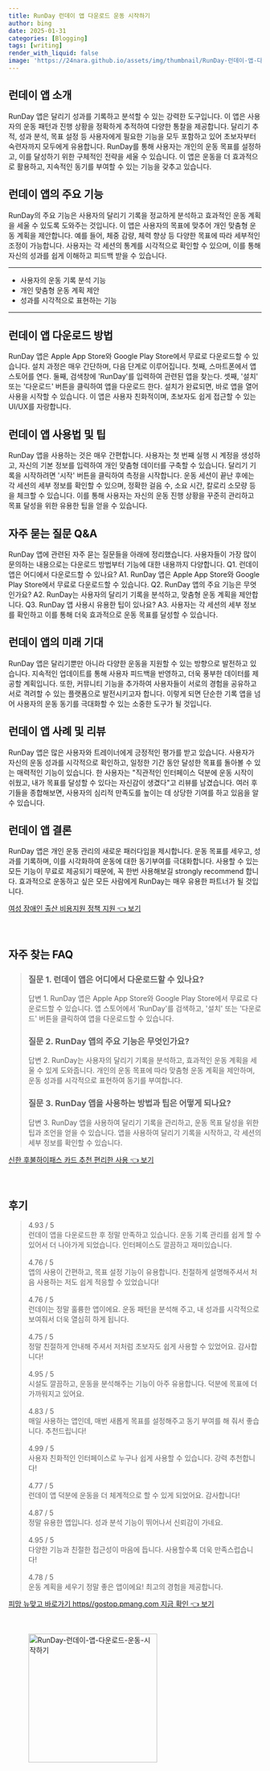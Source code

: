 ```yaml
---
title: RunDay 런데이 앱 다운로드 운동 시작하기
author: bing
date: 2025-01-31
categories: [Blogging]
tags: [writing]
render_with_liquid: false
image: 'https://24nara.github.io/assets/img/thumbnail/RunDay-런데이-앱-다운로드-운동-시작하기.webp'
---
```



<h2 id='런데이_앱소개'>런데이 앱 소개</h2>

<p>RunDay 앱은 달리기 성과를 기록하고 분석할 수 있는 강력한 도구입니다. 이 앱은 사용자의 운동 패턴과 진행 상황을 정확하게 추적하여 다양한 통찰을 제공합니다. 달리기 추적, 성과 분석, 목표 설정 등 사용자에게 필요한 기능을 모두 포함하고 있어 초보자부터 숙련자까지 모두에게 유용합니다. RunDay를 통해 사용자는 개인의 운동 목표를 설정하고, 이를 달성하기 위한 구체적인 전략을 세울 수 있습니다. 이 앱은 운동을 더 효과적으로 활용하고, 지속적인 동기를 부여할 수 있는 기능을 갖추고 있습니다.</p>

<h2 id='런데이_앱_기능'>런데이 앱의 주요 기능</h2>

<p>RunDay의 주요 기능은 사용자의 달리기 기록을 정교하게 분석하고 효과적인 운동 계획을 세울 수 있도록 도와주는 것입니다. 이 앱은 사용자의 목표에 맞추어 개인 맞춤형 운동 계획을 제안합니다. 예를 들어, 체중 감량, 체력 향상 등 다양한 목표에 따라 세부적인 조정이 가능합니다. 사용자는 각 세션의 통계를 시각적으로 확인할 수 있으며, 이를 통해 자신의 성과를 쉽게 이해하고 피드백 받을 수 있습니다.</p>

<hr />

<ul>
    <li>사용자의 운동 기록 분석 기능</li>
    <li>개인 맞춤형 운동 계획 제안</li>
    <li>성과를 시각적으로 표현하는 기능</li>
</ul>

<hr />

<h2 id='런데이_앱_다운로드_방법'>런데이 앱 다운로드 방법</h2>

<p>RunDay 앱은 Apple App Store와 Google Play Store에서 무료로 다운로드할 수 있습니다. 설치 과정은 매우 간단하며, 다음 단계로 이루어집니다. 첫째, 스마트폰에서 앱 스토어를 연다. 둘째, 검색창에 'RunDay'를 입력하여 관련된 앱을 찾는다. 셋째, '설치' 또는 '다운로드' 버튼을 클릭하여 앱을 다운로드 한다. 설치가 완료되면, 바로 앱을 열어 사용을 시작할 수 있습니다. 이 앱은 사용자 친화적이며, 초보자도 쉽게 접근할 수 있는 UI/UX를 자랑합니다.</p>

<h2 id='런데이_앱_사용법'>런데이 앱 사용법 및 팁</h2>

<p>RunDay 앱을 사용하는 것은 매우 간편합니다. 사용자는 첫 번째 실행 시 계정을 생성하고, 자신의 기본 정보를 입력하여 개인 맞춤형 데이터를 구축할 수 있습니다. 달리기 기록을 시작하려면 '시작' 버튼을 클릭하여 측정을 시작합니다. 운동 세션이 끝난 후에는 각 세션의 세부 정보를 확인할 수 있으며, 정확한 걸음 수, 소요 시간, 칼로리 소모량 등을 체크할 수 있습니다. 이를 통해 사용자는 자신의 운동 진행 상황을 꾸준히 관리하고 목표 달성을 위한 유용한 팁을 얻을 수 있습니다.</p>

<h2 id='자주_묻는_질문'>자주 묻는 질문 Q&A</h2>

<p>RunDay 앱에 관련된 자주 묻는 질문들을 아래에 정리했습니다. 사용자들이 가장 많이 문의하는 내용으로는 다운로드 방법부터 기능에 대한 내용까지 다양합니다. Q1. 런데이 앱은 어디에서 다운로드할 수 있나요? A1. RunDay 앱은 Apple App Store와 Google Play Store에서 무료로 다운로드할 수 있습니다. Q2. RunDay 앱의 주요 기능은 무엇인가요? A2. RunDay는 사용자의 달리기 기록을 분석하고, 맞춤형 운동 계획을 제안합니다. Q3. RunDay 앱 사용시 유용한 팁이 있나요? A3. 사용자는 각 세션의 세부 정보를 확인하고 이를 통해 더욱 효과적으로 운동 목표를 달성할 수 있습니다.</p>

<h2 id='런데이_앱_미래_기대'>런데이 앱의 미래 기대</h2>

<p>RunDay 앱은 달리기뿐만 아니라 다양한 운동을 지원할 수 있는 방향으로 발전하고 있습니다. 지속적인 업데이트를 통해 사용자 피드백을 반영하고, 더욱 풍부한 데이터를 제공할 계획입니다. 또한, 커뮤니티 기능을 추가하여 사용자들이 서로의 경험을 공유하고 서로 격려할 수 있는 플랫폼으로 발전시키고자 합니다. 이렇게 되면 단순한 기록 앱을 넘어 사용자의 운동 동기를 극대화할 수 있는 소중한 도구가 될 것입니다.</p>

<h2 id='런데이_앱_사례'>런데이 앱 사례 및 리뷰</h2>

<p>RunDay 앱은 많은 사용자와 트레이너에게 긍정적인 평가를 받고 있습니다. 사용자가 자신의 운동 성과를 시각적으로 확인하고, 일정한 기간 동안 달성한 목표를 돌아볼 수 있는 매력적인 기능이 있습니다. 한 사용자는 "직관적인 인터페이스 덕분에 운동 시작이 쉬웠고, 내가 목표를 달성할 수 있다는 자신감이 생겼다"고 리뷰를 남겼습니다. 여러 후기들을 종합해보면, 사용자의 심리적 만족도를 높이는 데 상당한 기여를 하고 있음을 알 수 있습니다.</p>

<h2 id='런데이_앱_결론'>런데이 앱 결론</h2>

<p>RunDay 앱은 개인 운동 관리의 새로운 패러다임을 제시합니다. 운동 목표를 세우고, 성과를 기록하며, 이를 시각화하여 운동에 대한 동기부여를 극대화합니다. 사용할 수 있는 모든 기능이 무료로 제공되기 때문에, 꼭 한번 사용해보길 strongly recommend 합니다. 효과적으로 운동하고 싶은 모든 사람에게 RunDay는 매우 유용한 파트너가 될 것입니다.</p>


<p><a class="click-button" title="여성 장애인 출산 비용지원 정책 지원" href="https://24nara.github.io/posts/%EC%97%AC%EC%84%B1-%EC%9E%A5%EC%95%A0%EC%9D%B8-%EC%B6%9C%EC%82%B0-%EB%B9%84%EC%9A%A9%EC%A7%80%EC%9B%90-%EC%A0%95%EC%B1%85-%EC%A7%80%EC%9B%90/" rel="dofollow">여성 장애인 출산 비용지원 정책 지원 👈 보기</a></p><br>
<h2 id='자주_찾는_FAQ'>자주 찾는 FAQ</h2>
<div itemscope="" itemtype="https://schema.org/FAQPage"> 
<blockquote> 
<div itemscope="" itemprop="mainEntity" itemtype="https://schema.org/Question"> 
<h3 itemprop="name">질문 1. 런데이 앱은 어디에서 다운로드할 수 있나요?</h3> 
<div itemscope="" itemprop="acceptedAnswer" itemtype="https://schema.org/Answer"> 
<span itemprop="text"> 
<p>답변 1. RunDay 앱은 Apple App Store와 Google Play Store에서 무료로 다운로드할 수 있습니다. 앱 스토어에서 'RunDay'를 검색하고, '설치' 또는 '다운로드' 버튼을 클릭하여 앱을 다운로드할 수 있습니다.</p> 
</span> 
</div> 
</div> 
<div itemscope="" itemprop="mainEntity" itemtype="https://schema.org/Question"> 
<h3 itemprop="name">질문 2. RunDay 앱의 주요 기능은 무엇인가요?</h3> 
<div itemscope="" itemprop="acceptedAnswer" itemtype="https://schema.org/Answer"> 
<span itemprop="text"> 
<p>답변 2. RunDay는 사용자의 달리기 기록을 분석하고, 효과적인 운동 계획을 세울 수 있게 도와줍니다. 개인의 운동 목표에 따라 맞춤형 운동 계획을 제안하며, 운동 성과를 시각적으로 표현하여 동기를 부여합니다.</p> 
</span> 
</div> 
</div> 
<div itemscope="" itemprop="mainEntity" itemtype="https://schema.org/Question"> 
<h3 itemprop="name">질문 3. RunDay 앱을 사용하는 방법과 팁은 어떻게 되나요?</h3> 
<div itemscope="" itemprop="acceptedAnswer" itemtype="https://schema.org/Answer"> 
<span itemprop="text"> 
<p>답변 3. RunDay 앱을 사용하여 달리기 기록을 관리하고, 운동 목표 달성을 위한 팁과 조언을 얻을 수 있습니다. 앱을 사용하여 달리기 기록을 시작하고, 각 세션의 세부 정보를 확인할 수 있습니다.</p> 
</span> 
</div> 
</div> 
</blockquote> 
</div>
<p><a class="click-button" title="신한 후불하이패스 카드 추천 편리한 사용" href="https://24nara.github.io/posts/%EC%8B%A0%ED%95%9C-%ED%9B%84%EB%B6%88%ED%95%98%EC%9D%B4%ED%8C%A8%EC%8A%A4-%EC%B9%B4%EB%93%9C-%EC%B6%94%EC%B2%9C-%ED%8E%B8%EB%A6%AC%ED%95%9C-%EC%82%AC%EC%9A%A9/" rel="dofollow">신한 후불하이패스 카드 추천 편리한 사용 👈 보기</a></p><br>
<h2 id='후기'>후기</h2>
<div itemscope itemtype="https://schema.org/Product">
  <blockquote>
  <div itemprop="review" itemscope itemtype="https://schema.org/Review">
      <div itemprop="reviewRating" itemscope itemtype="https://schema.org/Rating"> <span itemprop="ratingValue">4.93</span> / <span itemprop="bestRating">5</span> </div>
      <span itemprop="reviewBody">런데이 앱을 다운로드한 후 정말 만족하고 있습니다. 운동 기록 관리를 쉽게 할 수 있어서 더 나아가게 되었습니다. 인터페이스도 깔끔하고 재미있습니다.</span>
  </div>
  <br>
  <div itemprop="review" itemscope itemtype="https://schema.org/Review">
      <div itemprop="reviewRating" itemscope itemtype="https://schema.org/Rating"> <span itemprop="ratingValue">4.76</span> / <span itemprop="bestRating">5</span> </div>
      <span itemprop="reviewBody">앱의 사용이 간편하고, 목표 설정 기능이 유용합니다. 친절하게 설명해주셔서 처음 사용하는 저도 쉽게 적응할 수 있었습니다!</span>
  </div>
  <br>
  <div itemprop="review" itemscope itemtype="https://schema.org/Review">
      <div itemprop="reviewRating" itemscope itemtype="https://schema.org/Rating"> <span itemprop="ratingValue">4.76</span> / <span itemprop="bestRating">5</span> </div>
      <span itemprop="reviewBody">런데이는 정말 훌륭한 앱이에요. 운동 패턴을 분석해 주고, 내 성과를 시각적으로 보여줘서 더욱 열심히 하게 됩니다.</span>
  </div>
  <br>
  <div itemprop="review" itemscope itemtype="https://schema.org/Review">
      <div itemprop="reviewRating" itemscope itemtype="https://schema.org/Rating"> <span itemprop="ratingValue">4.75</span> / <span itemprop="bestRating">5</span> </div>
      <span itemprop="reviewBody">정말 친절하게 안내해 주셔서 저처럼 초보자도 쉽게 사용할 수 있었어요. 감사합니다!</span>
  </div>
  <br>
  <div itemprop="review" itemscope itemtype="https://schema.org/Review">
      <div itemprop="reviewRating" itemscope itemtype="https://schema.org/Rating"> <span itemprop="ratingValue">4.95</span> / <span itemprop="bestRating">5</span> </div>
      <span itemprop="reviewBody">시설도 깔끔하고, 운동을 분석해주는 기능이 아주 유용합니다. 덕분에 목표에 더 가까워지고 있어요.</span>
  </div>
  <br>
  <div itemprop="review" itemscope itemtype="https://schema.org/Review">
      <div itemprop="reviewRating" itemscope itemtype="https://schema.org/Rating"> <span itemprop="ratingValue">4.83</span> / <span itemprop="bestRating">5</span> </div>
      <span itemprop="reviewBody">매일 사용하는 앱인데, 매번 새롭게 목표를 설정해주고 동기 부여를 해 줘서 좋습니다. 추천드립니다!</span>
  </div>
  <br>
  <div itemprop="review" itemscope itemtype="https://schema.org/Review">
      <div itemprop="reviewRating" itemscope itemtype="https://schema.org/Rating"> <span itemprop="ratingValue">4.99</span> / <span itemprop="bestRating">5</span> </div>
      <span itemprop="reviewBody">사용자 친화적인 인터페이스로 누구나 쉽게 사용할 수 있습니다. 강력 추천합니다!</span>
  </div>
  <br>
  <div itemprop="review" itemscope itemtype="https://schema.org/Review">
      <div itemprop="reviewRating" itemscope itemtype="https://schema.org/Rating"> <span itemprop="ratingValue">4.77</span> / <span itemprop="bestRating">5</span> </div>
      <span itemprop="reviewBody">런데이 앱 덕분에 운동을 더 체계적으로 할 수 있게 되었어요. 감사합니다!</span>
  </div>
  <br>
  <div itemprop="review" itemscope itemtype="https://schema.org/Review">
      <div itemprop="reviewRating" itemscope itemtype="https://schema.org/Rating"> <span itemprop="ratingValue">4.87</span> / <span itemprop="bestRating">5</span> </div>
      <span itemprop="reviewBody">정말 유용한 앱입니다. 성과 분석 기능이 뛰어나서 신뢰감이 가네요.</span>
  </div>
  <br>
  <div itemprop="review" itemscope itemtype="https://schema.org/Review">
      <div itemprop="reviewRating" itemscope itemtype="https://schema.org/Rating"> <span itemprop="ratingValue">4.95</span> / <span itemprop="bestRating">5</span> </div>
      <span itemprop="reviewBody">다양한 기능과 친절한 접근성이 마음에 듭니다. 사용할수록 더욱 만족스럽습니다!</span>
  </div>
  <br>
  <div itemprop="review" itemscope itemtype="https://schema.org/Review">
      <div itemprop="reviewRating" itemscope itemtype="https://schema.org/Rating"> <span itemprop="ratingValue">4.78</span> / <span itemprop="bestRating">5</span> </div>
      <span itemprop="reviewBody">운동 계획을 세우기 정말 좋은 앱이에요! 최고의 경험을 제공합니다.</span>
  </div>
  </blockquote>
</div>
<p><a class="click-button" title="피망 뉴맞고 바로가기 https//gostop.pmang.com 지금 확인" href="https://24nara.github.io/posts/%ED%94%BC%EB%A7%9D-%EB%89%B4%EB%A7%9E%EA%B3%A0-%EB%B0%94%EB%A1%9C%EA%B0%80%EA%B8%B0-httpsgostop.pmang.com-%EC%A7%80%EA%B8%88-%ED%99%95%EC%9D%B8/" rel="dofollow">피망 뉴맞고 바로가기 https//gostop.pmang.com 지금 확인 👈 보기</a></p><br>
<figure class="image"><img src="https://24nara.github.io/assets/img/thumbnail/RunDay-런데이-앱-다운로드-운동-시작하기.webp" alt="RunDay-런데이-앱-다운로드-운동-시작하기" width="256" height="256"></figure>